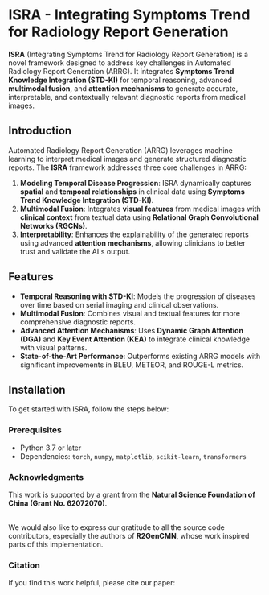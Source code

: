 # ISRA - Integrating Symptoms Trend for Radiology Report Generation

**ISRA** (Integrating Symptoms Trend for Radiology Report Generation) is a novel framework designed to address key challenges in Automated Radiology Report Generation (ARRG). It integrates **Symptoms Trend Knowledge Integration (STD-KI)** for temporal reasoning, advanced **multimodal fusion**, and **attention mechanisms** to generate accurate, interpretable, and contextually relevant diagnostic reports from medical images. 


## Introduction

Automated Radiology Report Generation (ARRG) leverages machine learning to interpret medical images and generate structured diagnostic reports. The **ISRA** framework addresses three core challenges in ARRG:

1. **Modeling Temporal Disease Progression**: ISRA dynamically captures **spatial** and **temporal relationships** in clinical data using **Symptoms Trend Knowledge Integration (STD-KI)**.
2. **Multimodal Fusion**: Integrates **visual features** from medical images with **clinical context** from textual data using **Relational Graph Convolutional Networks (RGCNs)**.
3. **Interpretability**: Enhances the explainability of the generated reports using advanced **attention mechanisms**, allowing clinicians to better trust and validate the AI's output.

## Features

- **Temporal Reasoning with STD-KI**: Models the progression of diseases over time based on serial imaging and clinical observations.
- **Multimodal Fusion**: Combines visual and textual features for more comprehensive diagnostic reports.
- **Advanced Attention Mechanisms**: Uses **Dynamic Graph Attention (DGA)** and **Key Event Attention (KEA)** to integrate clinical knowledge with visual patterns.
- **State-of-the-Art Performance**: Outperforms existing ARRG models with significant improvements in BLEU, METEOR, and ROUGE-L metrics.
  
## Installation

To get started with ISRA, follow the steps below:

### Prerequisites

- Python 3.7 or later
- Dependencies: `torch`, `numpy`, `matplotlib`, `scikit-learn`, `transformers`

### Acknowledgments

This work is supported by a grant from the **Natural Science Foundation of China (Grant No. 62072070)**.  <br><br>

We would also like to express our gratitude to all the source code contributors, especially the authors of **R2GenCMN**, whose work inspired parts of this implementation.


### Citation
If you find this work helpful, please cite our paper:<br>
```bibtex


```


